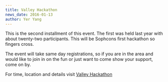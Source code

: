 ```yaml
---
title: Valley Hackathon
news_date: 2016-01-13
author: Yer Yang
---
```


This is the second installment of this event. The first was held last year with about twenty-two participants. This will be Sophcons first hackathon so fingers cross. 

The event will take same day registrations, so if you are in the area and would like to join in on the fun or just want to come show your support, come on by.

For time, location and details visit [Valley Hackathon](https://valleyhackathon.com/events/valley-hackathon-2016)
